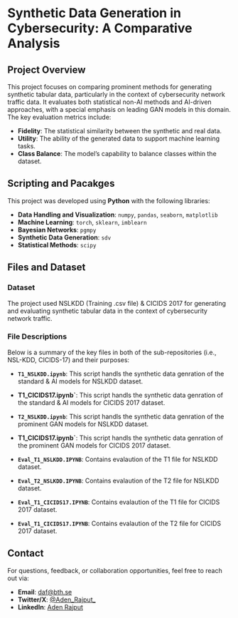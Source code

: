 # Synthetic Data Generation in Cybersecurity: A Comparative Analysis

## Project Overview
This project focuses on comparing prominent methods for generating synthetic tabular data, particularly in the context of cybersecurity network traffic data. It evaluates both statistical non-AI methods and AI-driven approaches, with a special emphasis on leading GAN models in this domain. The key evaluation metrics include:
- **Fidelity**: The statistical similarity between the synthetic and real data.
- **Utility**: The ability of the generated data to support machine learning tasks.
- **Class Balance**: The model’s capability to balance classes within the dataset.

## Scripting and Pacakges
This project was developed using **Python** with the following libraries:
- **Data Handling and Visualization**: `numpy`, `pandas`, `seaborn`, `matplotlib`
- **Machine Learning**: `torch`, `sklearn`, `imblearn`
- **Bayesian Networks**: `pgmpy`
- **Synthetic Data Generation**: `sdv`
- **Statistical Methods**: `scipy`

## Files and Dataset

### Dataset
The project used NSLKDD (Training .csv file) & CICIDS 2017 for generating and evaluating synthetic tabular data in the context of cybersecurity network traffic.


### File Descriptions
Below is a summary of the key files in both of the sub-repositories (i.e., NSL-KDD, CICIDS-17) and their purposes:

- **`T1_NSLKDD.ipynb`**: This script handls the synthetic data genration of the standard & AI models for NSLKDD dataset.
  
- **T1_CICIDS17.ipynb`**: This script handls the synthetic data genration of the standard & AI models for CICIDS 2017 dataset.
  
- **`T2_NSLKDD.ipynb`**: This script handls the synthetic data genration of the prominent GAN models for NSLKDD dataset.

- **T1_CICIDS17.ipynb`**: This script handls the synthetic data genration of the prominent GAN models for CICIDS 2017 dataset.
  
- **`Eval_T1_NSLKDD.IPYNB`**: Contains evalaution of the T1 file for NSLKDD dataset.
  
- **`Eval_T2_NSLKDD.IPYNB`**: Contains evalaution of the T2 file for NSLKDD dataset.

- **`Eval_T1_CICIDS17.IPYNB`**: Contains evalaution of the T1 file for CICIDS 2017 dataset.

- **`Eval_T1_CICIDS17.IPYNB`**: Contains evalaution of the T2 file for CICIDS 2017 dataset.

## Contact
For questions, feedback, or collaboration opportunities, feel free to reach out via:
- **Email**: [daf@bth.se](mailto:daf@bth.se)
- **Twitter/X**: [@Aden_Rajput_](https://x.com/Aden_Rajput_)
- **LinkedIn**: [Aden Rajput](https://www.linkedin.com/in/adenrajput/)
